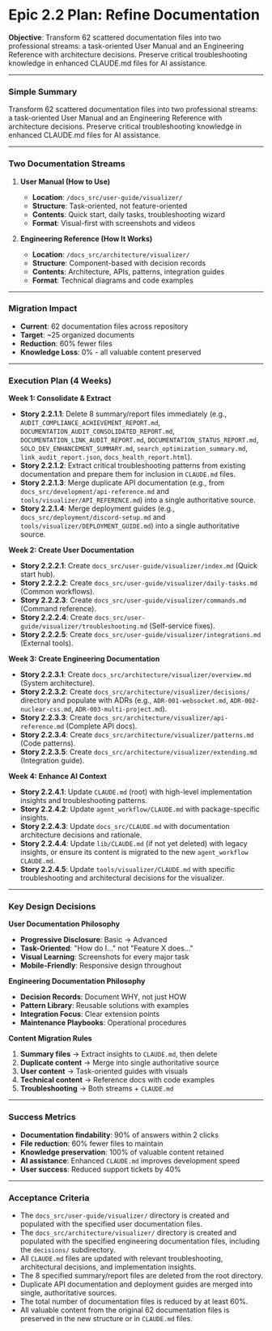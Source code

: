 # Epic 2.2 Plan: Refine Documentation

**Objective**: Transform 62 scattered documentation files into two professional streams: a task-oriented User Manual and an Engineering Reference with architecture decisions. Preserve critical troubleshooting knowledge in enhanced CLAUDE.md files for AI assistance.

---

### **Simple Summary**

Transform 62 scattered documentation files into two professional streams: a task-oriented User Manual and an Engineering Reference with architecture decisions. Preserve critical troubleshooting knowledge in enhanced CLAUDE.md files for AI assistance.

---

### **Two Documentation Streams**

1.  **User Manual (How to Use)**
    *   **Location**: `/docs_src/user-guide/visualizer/`
    *   **Structure**: Task-oriented, not feature-oriented
    *   **Contents**: Quick start, daily tasks, troubleshooting wizard
    *   **Format**: Visual-first with screenshots and videos

2.  **Engineering Reference (How It Works)**
    *   **Location**: `/docs_src/architecture/visualizer/`
    *   **Structure**: Component-based with decision records
    *   **Contents**: Architecture, APIs, patterns, integration guides
    *   **Format**: Technical diagrams and code examples

---

### **Migration Impact**

*   **Current**: 62 documentation files across repository
*   **Target**: ~25 organized documents
*   **Reduction**: 60% fewer files
*   **Knowledge Loss**: 0% - all valuable content preserved

---

### **Execution Plan (4 Weeks)**

**Week 1: Consolidate & Extract**

*   **Story 2.2.1.1**: Delete 8 summary/report files immediately (e.g., `AUDIT_COMPLIANCE_ACHIEVEMENT_REPORT.md`, `DOCUMENTATION_AUDIT_CONSOLIDATED_REPORT.md`, `DOCUMENTATION_LINK_AUDIT_REPORT.md`, `DOCUMENTATION_STATUS_REPORT.md`, `SOLO_DEV_ENHANCEMENT_SUMMARY.md`, `search_optimization_summary.md`, `link_audit_report.json`, `docs_health_report.html`).
*   **Story 2.2.1.2**: Extract critical troubleshooting patterns from existing documentation and prepare them for inclusion in `CLAUDE.md` files.
*   **Story 2.2.1.3**: Merge duplicate API documentation (e.g., from `docs_src/development/api-reference.md` and `tools/visualizer/API_REFERENCE.md`) into a single authoritative source.
*   **Story 2.2.1.4**: Merge deployment guides (e.g., `docs_src/deployment/discord-setup.md` and `tools/visualizer/DEPLOYMENT_GUIDE.md`) into a single authoritative source.

**Week 2: Create User Documentation**

*   **Story 2.2.2.1**: Create `docs_src/user-guide/visualizer/index.md` (Quick start hub).
*   **Story 2.2.2.2**: Create `docs_src/user-guide/visualizer/daily-tasks.md` (Common workflows).
*   **Story 2.2.2.3**: Create `docs_src/user-guide/visualizer/commands.md` (Command reference).
*   **Story 2.2.2.4**: Create `docs_src/user-guide/visualizer/troubleshooting.md` (Self-service fixes).
*   **Story 2.2.2.5**: Create `docs_src/user-guide/visualizer/integrations.md` (External tools).

**Week 3: Create Engineering Documentation**

*   **Story 2.2.3.1**: Create `docs_src/architecture/visualizer/overview.md` (System architecture).
*   **Story 2.2.3.2**: Create `docs_src/architecture/visualizer/decisions/` directory and populate with ADRs (e.g., `ADR-001-websocket.md`, `ADR-002-nuclear-css.md`, `ADR-003-multi-project.md`).
*   **Story 2.2.3.3**: Create `docs_src/architecture/visualizer/api-reference.md` (Complete API docs).
*   **Story 2.2.3.4**: Create `docs_src/architecture/visualizer/patterns.md` (Code patterns).
*   **Story 2.2.3.5**: Create `docs_src/architecture/visualizer/extending.md` (Integration guide).

**Week 4: Enhance AI Context**

*   **Story 2.2.4.1**: Update `CLAUDE.md` (root) with high-level implementation insights and troubleshooting patterns.
*   **Story 2.2.4.2**: Update `agent_workflow/CLAUDE.md` with package-specific insights.
*   **Story 2.2.4.3**: Update `docs_src/CLAUDE.md` with documentation architecture decisions and rationale.
*   **Story 2.2.4.4**: Update `lib/CLAUDE.md` (if not yet deleted) with legacy insights, or ensure its content is migrated to the new `agent_workflow` `CLAUDE.md`.
*   **Story 2.2.4.5**: Update `tools/visualizer/CLAUDE.md` with specific troubleshooting and architectural decisions for the visualizer.

---

### **Key Design Decisions**

**User Documentation Philosophy**

*   **Progressive Disclosure**: Basic → Advanced
*   **Task-Oriented**: "How do I..." not "Feature X does..."
*   **Visual Learning**: Screenshots for every major task
*   **Mobile-Friendly**: Responsive design throughout

**Engineering Documentation Philosophy**

*   **Decision Records**: Document WHY, not just HOW
*   **Pattern Library**: Reusable solutions with examples
*   **Integration Focus**: Clear extension points
*   **Maintenance Playbooks**: Operational procedures

**Content Migration Rules**

1.  **Summary files** → Extract insights to `CLAUDE.md`, then delete
2.  **Duplicate content** → Merge into single authoritative source
3.  **User content** → Task-oriented guides with visuals
4.  **Technical content** → Reference docs with code examples
5.  **Troubleshooting** → Both streams + `CLAUDE.md`

---

### **Success Metrics**

*   **Documentation findability**: 90% of answers within 2 clicks
*   **File reduction**: 60% fewer files to maintain
*   **Knowledge preservation**: 100% of valuable content retained
*   **AI assistance**: Enhanced `CLAUDE.md` improves development speed
*   **User success**: Reduced support tickets by 40%

---

### **Acceptance Criteria**

*   The `docs_src/user-guide/visualizer/` directory is created and populated with the specified user documentation files.
*   The `docs_src/architecture/visualizer/` directory is created and populated with the specified engineering documentation files, including the `decisions/` subdirectory.
*   All `CLAUDE.md` files are updated with relevant troubleshooting, architectural decisions, and implementation insights.
*   The 8 specified summary/report files are deleted from the root directory.
*   Duplicate API documentation and deployment guides are merged into single, authoritative sources.
*   The total number of documentation files is reduced by at least 60%.
*   All valuable content from the original 62 documentation files is preserved in the new structure or in `CLAUDE.md` files.

